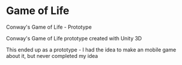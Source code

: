 # Game of Life
Conway's Game of Life - Prototype

Conway's Game of Life prototype created with Unity 3D

This ended up as a prototype - I had the idea to make an mobile game about it, but never completed my idea
